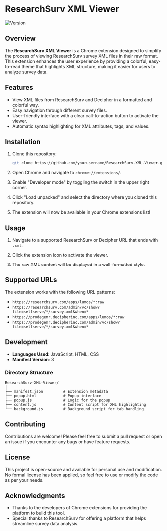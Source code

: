 # ResearchSurv XML Viewer

![Version](https://img.shields.io/badge/version-1.2-blue)

## Overview

The **ResearchSurv XML Viewer** is a Chrome extension designed to simplify the process of viewing ResearchSurv survey XML files in their raw format. This extension enhances the user experience by providing a colorful, easy-to-read theme that highlights XML structure, making it easier for users to analyze survey data.

## Features

- View XML files from ResearchSurv and Decipher in a formatted and colorful way.
- Easy navigation through different survey files.
- User-friendly interface with a clear call-to-action button to activate the viewer.
- Automatic syntax highlighting for XML attributes, tags, and values.

## Installation

1. Clone this repository:
   ```bash
   git clone https://github.com/yourusername/ResearchSurv-XML-Viewer.git

2. Open Chrome and navigate to `chrome://extensions/`.

3. Enable "Developer mode" by toggling the switch in the upper right corner.

4. Click "Load unpacked" and select the directory where you cloned this repository.

5. The extension will now be available in your Chrome extensions list!

## Usage

1. Navigate to a supported ResearchSurv or Decipher URL that ends with `.xml`.

2. Click the extension icon to activate the viewer.

3. The raw XML content will be displayed in a well-formatted style.

## Supported URLs

The extension works with the following URL patterns:

- `https://researchsurv.com/apps/lumos/*:raw`
- `https://researchsurv.com/admin/vc/show?file=selfserve/*/survey.xml&when=*`
- `https://prodegemr.decipherinc.com/apps/lumos/*:raw`
- `https://prodegemr.decipherinc.com/admin/vc/show?file=selfserve/*/survey.xml&when=*`

## Development

- **Languages Used**: JavaScript, HTML, CSS
- **Manifest Version**: 3

### Directory Structure

```
ResearchSurv-XML-Viewer/
│
├── manifest.json         # Extension metadata
├── popup.html            # Popup interface
├── popup.js              # Logic for the popup
├── content.js            # Content script for XML highlighting
└── background.js         # Background script for tab handling
```

## Contributing

Contributions are welcome! Please feel free to submit a pull request or open an issue if you encounter any bugs or have feature requests.

## License

This project is open-source and available for personal use and modification. No formal license has been applied, so feel free to use or modify the code as per your needs.

## Acknowledgments

- Thanks to the developers of Chrome extensions for providing the platform to build this tool.
- Special thanks to ResearchSurv for offering a platform that helps streamline survey data analysis.
